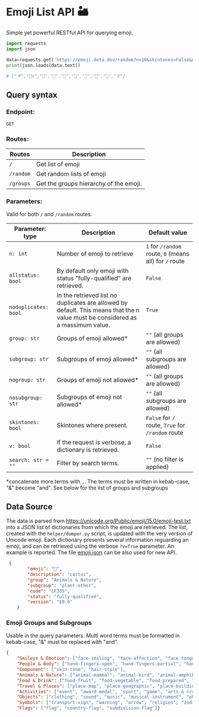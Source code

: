 # Emoji List API 🏜
Simple yet powerful RESTful API for querying emoji.

```python
import requests
import json

data=requests.get('https://emoji.deta.dev/random?n=10&skintones=False&nogroup=Symbols,Flags')
print(json.loads(data.text))
 
# ["☔","🤵‍♀️","🤍","🗿","🎥","👴","🏃","🥄","🧃","✌️"]
```
## Query syntax

### Endpoint:
`GET`
### Routes:
| Routes | Description |
|--|--|
|`/`| Get list of emoji|
| `/random` | Get random lists of emoji|
| `/groups` | Get the groups hierarchy of the emoji.|

### Parameters:
Valid for both `/` and `/random` routes.

|Parameter: type |Description | Default value |
|-|-|-|
|`n: int`| Number of emoji to retrieve | `1` for `/random` route, `0` (means all) for `/` route
|`allstatus: bool`| By default only emoji with status "fully-qualified" are retrieved. | `False`
|`noduplicates: bool`| In the retrieved list no duplicates are allowed by default. This means that the n value must be considered as a massimum value. | `True`
|`group: str`| Groups of emoji allowed*| `""` (all groups are allowed)
|`subgroup: str` | Subgroups of emoji allowed* | `""` (all subgroups are allowed)
|`nogroup: str` | Groups of emoji not allowed* | `""` (all groups are allowed)
|`nosubgroup: str` |  Subgroups of emoji not allowed* | `""` (all subgroups are allowed)
|`skintones: bool` | Skintones where present. | `False` for `/` route, `True` for `/random` route
|`v: bool` | If the request is verbose, a dictionary is retrieved. | `False`
|`search: str = ""` | Filter by search terms. | `""` (no filter is applied)

*concatenate more terms with `,`. The terms must be written in kebab-case, "&" become "and". See below for the list of groups and subgroups

## Data Source
The data is parsed from https://unicode.org/Public/emoji/15.0/emoji-test.txt into a JSON list of dictionaries from which the emoji are retrieved. The list, created with the `helper/dumper.py` script, is updated with the very version of Unicode emoji.
Each dictionary presents several information reguarding an emoji, and can be retrieved using the verbose `?v=True` parameter. An example is reported.
The file [emoji.json](https://raw.githubusercontent.com/jacksalici/emoji-list-api/main/src/emoji.json) can be also used for new API.

```json
 {
        "emoji": "🌵",
        "description": "cactus",
        "group": "Animals & Nature",
        "subgroup": "plant-other",
        "code": "1F335",
        "status": "fully-qualified",
        "version": "E0.6"
    }
```
### Emoji Groups and Subgroups
Usable in the query parameters. Multi word terms must be formatted in kebab-case, "&" must be replaced with "and".

```json
{
    "Smileys & Emotion": ["face-smiling", "face-affection", "face-tongue", "face-hand", "face-neutral-skeptical", "face-sleepy", "face-unwell", "face-hat", "face-glasses", "face-concerned", "face-negative", "face-costume", "cat-face", "monkey-face", "emotion"], 
    "People & Body": ["hand-fingers-open", "hand-fingers-partial", "hand-single-finger", "hand-fingers-closed", "hands", "hand-prop", "body-parts", "person", "person-gesture", "person-role", "person-fantasy", "person-activity", "person-sport", "person-resting", "family", "person-symbol"], 
    "Component": ["skin-tone", "hair-style"], 
    "Animals & Nature": ["animal-mammal", "animal-bird", "animal-amphibian", "animal-reptile", "animal-marine", "animal-bug", "plant-flower", "plant-other"], 
    "Food & Drink": ["food-fruit", "food-vegetable", "food-prepared", "food-asian", "food-marine", "food-sweet", "drink", "dishware"], 
    "Travel & Places": ["place-map", "place-geographic", "place-building", "place-religious", "place-other", "transport-ground", "transport-water", "transport-air", "hotel", "time", "sky & weather"], 
    "Activities": ["event", "award-medal", "sport", "game", "arts & crafts"],
    "Objects": ["clothing", "sound", "music", "musical-instrument", "phone", "computer", "light & video", "book-paper", "money", "mail", "writing", "office", "lock", "tool", "science", "medical", "household", "other-object"], 
    "Symbols": ["transport-sign", "warning", "arrow", "religion", "zodiac", "av-symbol", "gender", "math", "punctuation", "currency", "other-symbol", "keycap", "alphanum", "geometric"],
    "Flags": ["flag", "country-flag", "subdivision-flag"]}
```

